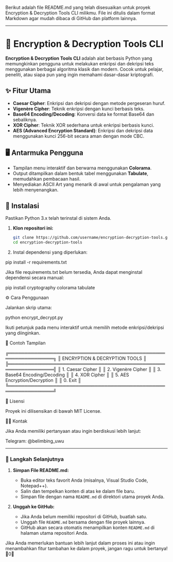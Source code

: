 Berikut adalah file README.md yang telah disesuaikan untuk proyek Encryption & Decryption Tools CLI milikmu. File ini ditulis dalam format Markdown agar mudah dibaca di GitHub dan platform lainnya.


---

# 🔐 Encryption & Decryption Tools CLI

**Encryption & Decryption Tools CLI** adalah alat berbasis Python yang memungkinkan pengguna untuk melakukan enkripsi dan dekripsi teks menggunakan berbagai algoritma klasik dan modern. Cocok untuk pelajar, peneliti, atau siapa pun yang ingin memahami dasar-dasar kriptografi.

## ✨ Fitur Utama

- **Caesar Cipher**: Enkripsi dan dekripsi dengan metode pergeseran huruf.
- **Vigenère Cipher**: Teknik enkripsi dengan kunci berbasis teks.
- **Base64 Encoding/Decoding**: Konversi data ke format Base64 dan sebaliknya.
- **XOR Cipher**: Teknik XOR sederhana untuk enkripsi berbasis kunci.
- **AES (Advanced Encryption Standard)**: Enkripsi dan dekripsi data menggunakan kunci 256-bit secara aman dengan mode CBC.

## 🖥️ Antarmuka Pengguna

- Tampilan menu interaktif dan berwarna menggunakan **Colorama**.
- Output ditampilkan dalam bentuk tabel menggunakan **Tabulate**, memudahkan pembacaan hasil.
- Menyediakan ASCII Art yang menarik di awal untuk pengalaman yang lebih menyenangkan.

## 🚀 Instalasi

Pastikan Python 3.x telah terinstal di sistem Anda.

1. **Klon repositori ini:**

   ```bash
   git clone https://github.com/username/encryption-decryption-tools.git
   cd encryption-decryption-tools

2. Instal dependensi yang diperlukan:

pip install -r requirements.txt

Jika file requirements.txt belum tersedia, Anda dapat menginstal dependensi secara manual:

pip install cryptography colorama tabulate



⚙️ Cara Penggunaan

Jalankan skrip utama:

python encrypt_decrypt.py

Ikuti petunjuk pada menu interaktif untuk memilih metode enkripsi/dekripsi yang diinginkan.

📸 Contoh Tampilan

╔════════════════════════════════════════════════════════════════╗
║                     ENCRYPTION & DECRYPTION TOOLS              ║
╠════════════════════════════════════════════════════════════════╣
║ 1. Caesar Cipher                                               ║
║ 2. Vigenère Cipher                                             ║
║ 3. Base64 Encoding/Decoding                                    ║
║ 4. XOR Cipher                                                  ║
║ 5. AES Encryption/Decryption                                   ║
║ 0. Exit                                                        ║
╚════════════════════════════════════════════════════════════════╝

📄 Lisensi

Proyek ini dilisensikan di bawah MIT License.

🙋‍♂️ Kontak

Jika Anda memiliki pertanyaan atau ingin berdiskusi lebih lanjut:

Telegram: @belimbing_uwu


---

### 📌 Langkah Selanjutnya

1. **Simpan File README.md:**
   - Buka editor teks favorit Anda (misalnya, Visual Studio Code, Notepad++).
   - Salin dan tempelkan konten di atas ke dalam file baru.
   - Simpan file dengan nama `README.md` di direktori utama proyek Anda.

2. **Unggah ke GitHub:**
   - Jika Anda belum memiliki repositori di GitHub, buatlah satu.
   - Unggah file `README.md` bersama dengan file proyek lainnya.
   - GitHub akan secara otomatis menampilkan konten `README.md` di halaman utama repositori Anda.

Jika Anda memerlukan bantuan lebih lanjut dalam proses ini atau ingin menambahkan fitur tambahan ke dalam proyek, jangan ragu untuk bertanya!0

